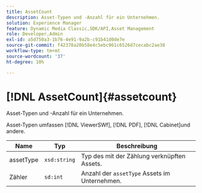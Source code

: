 ```yaml
---
title: AssetCount
description: Asset-Typen und -Anzahl für ein Unternehmen.
solution: Experience Manager
feature: Dynamic Media Classic,SDK/API,Asset Management
role: Developer,Admin
exl-id: a5d750a3-1b76-4e91-9a2b-c91b41d0de7e
source-git-commit: f42378a20b58e4c5ebc961c6526d7cecabc2ae38
workflow-type: tm+mt
source-wordcount: '37'
ht-degree: 10%

---
```


# [!DNL AssetCount]{#assetcount}

Asset-Typen und -Anzahl für ein Unternehmen.

Asset-Typen umfassen [!DNL ViewerSWf], [!DNL PDF], [!DNL Cabinet]und andere.

| Name | Typ | Beschreibung |
|---|---|---|
| assetType | `xsd:string` | Typ des mit der Zählung verknüpften Assets. |
| Zähler | `sd:int` | Anzahl der `assetType` Assets im Unternehmen. |
